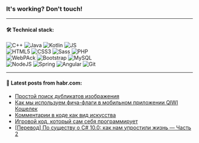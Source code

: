 ### It's working? Don't touch!

---

#### 🛠️ Technical stack:

![C++](https://img.shields.io/badge/C++-informational?logo=c%2B%2B&style=flat&logoColor=white&color=9C033A)
![Java](https://img.shields.io/badge/Java-informational?logo=java&style=flat&logoColor=white&color=007396)
![Kotlin](https://img.shields.io/badge/Kotlin-informational?logo=Kotlin&style=flat&logoColor=white&color=0095D5)
![JS](https://img.shields.io/badge/JS-informational?logo=javaScript&style=flat&logoColor=black&color=F7Df1E) <br>
![HTML5](https://img.shields.io/badge/HTML5-informational?logo=html5&style=flat&logoColor=white&color=E34F26)
![CSS3](https://img.shields.io/badge/CSS3-informational?logo=css3&style=flat&logoColor=white&color=157286)
![Sass](https://img.shields.io/badge/Saas-informational?logo=sass&style=flat&logoColor=white&color=hotpink)
![PHP](https://img.shields.io/badge/PHP-informational?logo=php&style=flat&logoColor=white&color=777BB4) <br>
![WebPAck](https://img.shields.io/badge/WebPack-informational?logo=webPack&style=flat&logoColor=white&color=FF6F00)
![Bootstrap](https://img.shields.io/badge/Bootstrap-informational?logo=Bootstrap&style=flat&logoColor=white&color=7952B3)
![MySQL](https://img.shields.io/badge/MySQL-informational?logo=MySQL&style=flat&logoColor=white&color=00f) <br>
![NodeJS](https://img.shields.io/badge/NodeJS-informational?logo=node.js&style=flat&logoColor=white&color=43853D)
![Spring](https://img.shields.io/badge/Spring-informational?logo=Spring&style=flat&logoColor=white&color=0A9EDC)
![Angular](https://img.shields.io/badge/Vue-informational?logo=vue.js&style=flat&logoColor=white&color=red)
![Git](https://img.shields.io/badge/Git-informational?logo=git&style=flat&logoColor=white&color=darkorange)

___

#### 💬 Latest posts from habr.com:

<!-- BLOG-POST-LIST:START -->
- [Простой поиск дубликатов изображения](https://habr.com/ru/post/664298/?utm_source=habrahabr&utm_medium=rss&utm_campaign=664298)
- [Как мы используем фича-флаги в мобильном приложении QIWI Кошелек](https://habr.com/ru/post/664152/?utm_source=habrahabr&utm_medium=rss&utm_campaign=664152)
- [Комментарии в коде как вид искусства](https://habr.com/ru/post/664272/?utm_source=habrahabr&utm_medium=rss&utm_campaign=664272)
- [Игровой код, который сам себя программирует](https://habr.com/ru/post/664256/?utm_source=habrahabr&utm_medium=rss&utm_campaign=664256)
- [[Перевод] По существу о C# 10.0: как нам упростили жизнь — Часть 2](https://habr.com/ru/post/664228/?utm_source=habrahabr&utm_medium=rss&utm_campaign=664228)
<!-- BLOG-POST-LIST:END -->
